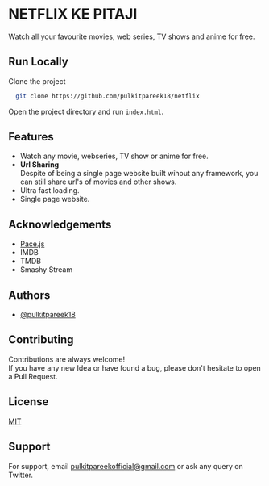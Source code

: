 
# NETFLIX KE PITAJI


Watch all your favourite movies, web series, TV shows and anime for free. 








## Run Locally

Clone the project

```bash
  git clone https://github.com/pulkitpareek18/netflix
```

Open the project directory and run `index.html`.


## Features

- Watch any movie, webseries, TV show or anime for free.
- **Url Sharing**  
    Despite of being a single page website built wihout any framework, you can still share url's of movies and other shows.
- Ultra fast loading.
- Single page website.




## Acknowledgements

- [Pace.js](https://codebyzach.github.io/pace/e.com/project/elangosundar/awesome-README-templates)
- IMDB
- TMDB
- Smashy Stream

## Authors

- [@pulkitpareek18](https://www.github.com/pulkitpareek18)


## Contributing

Contributions are always welcome!  
If you have any new Idea or have found a bug, please don't hesitate to open a Pull Request.


## License

[MIT](https://github.com/pulkitpareek18/netflix/blob/main/LICENSE)


## Support

For support, email pulkitpareekofficial@gmail.com or ask any query on Twitter.

